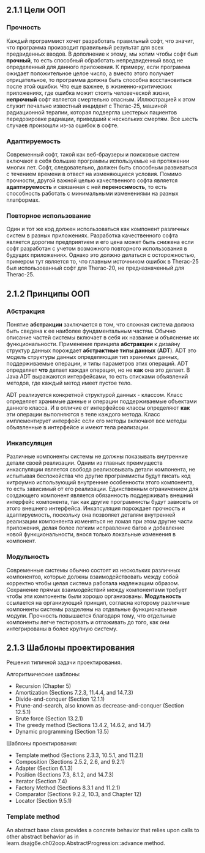 2.1.1 Цели ООП
--------------

### Прочность

Каждый программист хочет разработать правильный софт, что значит, что программа производит правильный
результат для всех предвиденных вводов. В дополнение к этому, мы хотим чтобы софт был __прочный__, то есть
способный обработать непредвиденный ввод не определенный для данного приложения. К примеру, если 
программа ожидает положительное целое число, а вместо этого получает отрицательное, то программа
должна быть способна восстановиться после этой ошибки. Что еще важнее, в жизненно-критических приложениях,
где ошибка можит стоить человеческой жизни, __непрочный__ софт является смертельно опасным. Иллюстрацией
к этом служит печально известный инцидент с Therac-25, машиной радиационной терапии, которая подвергла
шестерых пациентов передозировке радиации, приведший к нескольких смертям. Все шесть случаев произошли
из-за ошибок в софте.  

### Адаптируемость

Современный софт, такой как веб-браузеры и поисковые систем включают в себя большие программы используемые
на протяжении многих лет. Софт, следовательно, должен быть способным развиваться с течением времени
в отвест на изменяющиеся условия. Помимо прочности, другой важной целью качественного софта является 
__адаптируемость__ и связанная с ней __переносимость__, то есть способность работать с минимальными 
изменениями на разных платформах.

### Повторное использование

Один и тот же код должен использоваться как компонент различных систем в разных приложениях. 
Разработка качественного софта является дорогим предприятием и его цена может быть снижена если
софт разработан с учетом возможного повторного использования в будущих приложениях. 
Однако это должно делаться с осторожностью, примером тут является то, что главным источником ошибок
в Therac-25 был использованный софт для Therac-20, не предназначенный для Therac-25.


2.1.2 Принципы ООП
------------------

### Абстракция

Понятие __абстракции__ заключается в том, что сложная система должна быть сведена к ее наиболее
фундаментальным частям. Обычно описание частей системы включает в себя их название и объяснение 
их функциональности. Применение принципа __абстракции__ к дизайну структур данных порождает 
__абстрактные типы данных__ (__ADT__). ADT это модель структуры данных определяющая тип хранимых данных,
поддерживаемые операции, и типы параметров этих операций. ADT определяет __что__ делает каждая операция,
но не __как__ она это делает. В Java ADT выражаются интерфейсами, то есть списками объявлений методов, 
где каждый метод имеет пустое тело.

ADT реализуется конкретной структурой данных - классом. Класс определяет хранимые данные и операции
поддерживаемые объектами данного класса. И в отличие от интерфейсов классы определяют __как__ эти
операции выполняются в теле каждого метода. Класс имплементирует интерфейс если его методы включают
все методы объявленные в интерфейсе и имеют тела реализации.

### Инкапсуляция

Различные компоненты системы не должны показывать внутренние детали своей реализации. Одним из главных
преимуществ инкаспуляции является свобода реализовывать детали компонента, не испытывая беспокойства 
что другие программисты будут писать код хитроумно использующий внутренние особенности этого компонента, 
то есть зависимый от его реализации. Единственным ограничением для создающего компонент является 
обязанность поддерживать внешний интерфейс компонента, так как другие программисты будут зависеть
от этого внешнего интерфейса. Инкапсуляция порождает прочность и адаптируемость, поскольку она позволяет
деталям внутренней реализации компоняента изменяться не ломая при этом другие части приложения,
делая более легким исправление багов и добавление новой функциональности, внося только локальные
изменения в компонент.

### Модульность

Современные системы обычно состоят из нескольких различных компонентов, которые должны взаимодействовать
между собой корректно чтобы целая система работала надлежащим образом. Сохранение прямых взаимодействий
между компонентами требует чтобы эти компоненты были хорошо организованы. __Модульность__ ссылается
на организующий принцип, согласна которому различные компоненты системы разделены на отдельные
функциональные модули. Прочность повышается благодаря тому, что отдельные компоненты легче тестировать
и отлаживать до того, как они интегрированы в более крупную систему. 


2.1.3 Шаблоны проектирования
----------------------------

Решения типичной задачи проектирования.

Алгоритмические шаблоны:  
* Recursion (Chapter 5)
* Amortization (Sections 7.2.3, 11.4.4, and 14.7.3)
* Divide-and-conquer (Section 12.1.1)
* Prune-and-search, also known as decrease-and-conquer (Section 12.5.1)
* Brute force (Section 13.2.1)
* The greedy method (Sections 13.4.2, 14.6.2, and 14.7)
* Dynamic programming (Section 13.5)

Шаблоны проектирования:
* Template method (Sections 2.3.3, 10.5.1, and 11.2.1)
* Composition (Sections 2.5.2, 2.6, and 9.2.1)
* Adapter (Section 6.1.3)
* Position (Sections 7.3, 8.1.2, and 14.7.3)
* Iterator (Section 7.4)
* Factory Method (Sections 8.3.1 and 11.2.1)
* Comparator (Sections 9.2.2, 10.3, and Chapter 12)
* Locator (Section 9.5.1)

### Template method

An abstract base class provides a concrete behavior that relies upon calls to other abstract behavior
as in learn.dsajg6e.ch02oop.AbstractProgression::advance method.